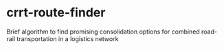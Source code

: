 # crrt-route-finder
Brief algorithm to find promising consolidation options for combined road-rail transportation in a logistics network
